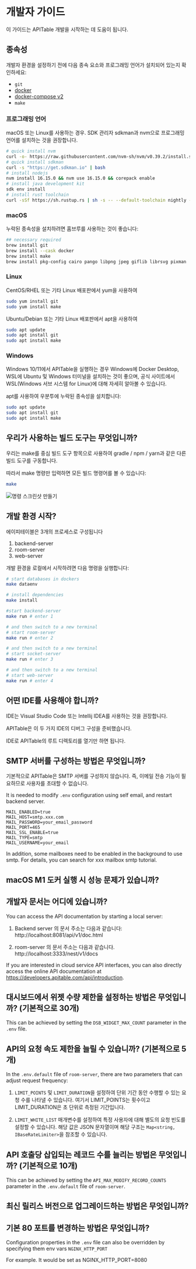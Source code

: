 # 개발자 가이드

이 가이드는 APITable 개발을 시작하는 데 도움이 됩니다.

## 종속성

개발자 환경을 설정하기 전에 다음 종속 요소와 프로그래밍 언어가 설치되어 있는지 확인하세요:

- `git`
- [docker](https://docs.docker.com/engine/install/)
- [docker-compose v2 ](https://docs.docker.com/engine/install/)
- `make`


### 프로그래밍 언어

macOS 또는 Linux를 사용하는 경우. SDK 관리자 sdkman과 nvm으로 프로그래밍 언어를 설치하는 것을 권장합니다.

```bash
# quick install nvm
curl -o- https://raw.githubusercontent.com/nvm-sh/nvm/v0.39.2/install.sh | bash
# quick install sdkman
curl -s "https://get.sdkman.io" | bash
# install nodejs 
nvm install 16.15.0 && nvm use 16.15.0 && corepack enable
# install java development kit
sdk env install
# install rust toolchain
curl -sSf https://sh.rustup.rs | sh -s -- --default-toolchain nightly --profile minimal -y && source "$HOME/.cargo/env"
```

### macOS

누락된 종속성을 설치하려면 홈브루를 사용하는 것이 좋습니다:

```bash
## necessary required
brew install git
brew install --cask docker
brew install make
brew install pkg-config cairo pango libpng jpeg giflib librsvg pixman
```

### Linux

CentOS/RHEL 또는 기타 Linux 배포판에서 yum을 사용하여

```bash
sudo yum install git
sudo yum install make
```

Ubuntu/Debian 또는 기타 Linux 배포판에서 apt을 사용하여

```bash
sudo apt update
sudo apt install git
sudo apt install make
```


### Windows

Windows 10/11에서 APITable을 실행하는 경우 Windows에 Docker Desktop, WSL에 Ubuntu 및 Windows 터미널을 설치하는 것이 좋으며, 공식 사이트에서 WSL(Windows 서브 시스템 for Linux)에 대해 자세히 알아볼 수 있습니다.

apt를 사용하여 우분투에 누락된 종속성을 설치합니다:

```bash
sudo apt update
sudo apt install git
sudo apt install make
```


## 우리가 사용하는 빌드 도구는 무엇입니까?

우리는 make를 중심 빌드 도구 항목으로 사용하여 gradle / npm / yarn과 같은 다른 빌드 도구를 구동합니다.

따라서 make 명령만 입력하면 모든 빌드 명령어를 볼 수 있습니다:

```bash
make
```

![명령 스크린샷 만들기](../static/make.png)



## 개발 환경 시작?

에이피테이블은 3개의 프로세스로 구성됩니다

1. backend-server
2. room-server
3. web-server

개발 환경을 로컬에서 시작하려면 다음 명령을 실행합니다:

```bash
# start databases in dockers
make dataenv 

# install dependencies
make install 

#start backend-server
make run # enter 1  

# and then switch to a new terminal
# start room-server
make run # enter 2

# and then switch to a new terminal
# start socket-server
make run # enter 3  

# and then switch to a new terminal
# start web-server
make run # enter 4

```




## 어떤 IDE를 사용해야 합니까?

IDE는 Visual Studio Code 또는 Intellij IDEA를 사용하는 것을 권장합니다.

APITable은 이 두 가지 IDE의 디버그 구성을 준비했습니다.

IDE로 APITable의 루트 디렉토리를 열기만 하면 됩니다.



## SMTP 서버를 구성하는 방법은 무엇입니까?

기본적으로 APITable은 SMTP 서버를 구성하지 않습니다. 즉, 이메일 전송 기능이 필요하므로 사용자를 초대할 수 없습니다.

It is needed to modify `.env` configuration using self email, and restart backend server.

```
MAIL_ENABLED=true
MAIL_HOST=smtp.xxx.com
MAIL_PASSWORD=your_email_password
MAIL_PORT=465
MAIL_SSL_ENABLE=true
MAIL_TYPE=smtp
MAIL_USERNAME=your_email
```

In addition, some mailboxes need to be enabled in the background to use smtp. For details, you can search for xxx mailbox smtp tutorial.


## macOS M1 도커 실행 시 성능 문제가 있습니까?

## 개발자 문서는 어디에 있습니까?

You can access the API documentation by starting a local server:

1. Backend server 의 문서 주소는 다음과 같습니다: http://localhost:8081/api/v1/doc.html

2. room-server 의 문서 주소는 다음과 같습니다. http://localhost:3333/nest/v1/docs

If you are interested in cloud service API interfaces, you can also directly access the online API documentation at https://developers.apitable.com/api/introduction.

## 대시보드에서 위젯 수량 제한을 설정하는 방법은 무엇입니까? (기본적으로 30개)

This can be achieved by setting the `DSB_WIDGET_MAX_COUNT` parameter in the `.env` file.

## API의 요청 속도 제한을 늘릴 수 있습니까? (기본적으로 5개)

In the `.env.default` file of `room-server`, there are two parameters that can adjust request frequency:

1. `LIMIT_POINTS` 및 `LIMIT_DURATION`을 설정하여 단위 기간 동안 수행할 수 있는 요청 수를 나타낼 수 있습니다. 여기서 LIMIT_POINTS는 횟수이고 LIMIT_DURATION은 초 단위로 측정된 기간입니다.

2. `LIMIT_WHITE_LIST` 매개변수를 설정하여 특정 사용자에 대해 별도의 요청 빈도를 설정할 수 있습니다. 해당 값은 JSON 문자열이며 해당 구조는 `Map<string, IBaseRateLimiter>`을 참조할 수 있습니다.

## API 호출당 삽입되는 레코드 수를 늘리는 방법은 무엇입니까? (기본적으로 10개)

This can be achieved by setting the `API_MAX_MODIFY_RECORD_COUNTS` parameter in the `.env.default` file of `room-server`.


## 최신 릴리스 버전으로 업그레이드하는 방법은 무엇입니까?


## 기본 80 포트를 변경하는 방법은 무엇입니까?
Configuration properties in  the `.env` file can also be overridden  by specifying them env vars `NGINX_HTTP_PORT`

For example. It would be set as NGINX_HTTP_PORT=8080